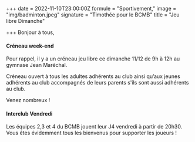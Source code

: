 +++
date = 2022-11-10T23:00:00Z
formule = "Sportivement,"
image = "img/badminton.jpeg"
signature = "Timothée pour le BCMB"
title = "Jeu libre Dimanche"

+++
Bonjour à tous,

#### Créneau week-end

Pour rappel, il y a un créneau jeu libre ce dimanche 11/12 de 9h à 12h au gymnase Jean Maréchal.

Créneau ouvert à tous les adultes adhérents au club ainsi qu’aux jeunes adhérents au club accompagnés de leurs parents s'ils sont aussi adhérents au club.

Venez nombreux !

#### Interclub Vendredi

Les équipes 2,3 et 4 du BCMB jouent leur J4 vendredi à partir de 20h30. Vous êtes évidemment tous les bienvenus pour supporter les joueurs !